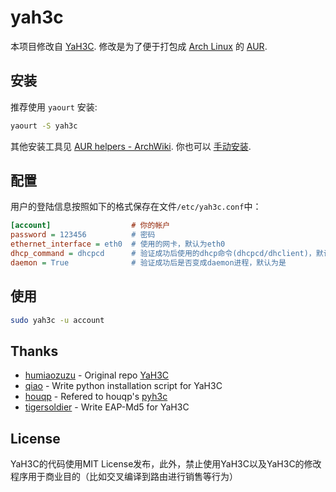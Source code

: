 yah3c
=====

本项目修改自 [YaH3C](http://github.com/humiaozuzu/YaH3C).
修改是为了便于打包成 [Arch Linux](https://www.archlinux.org/) 的 [AUR](https://aur.archlinux.org/packages/yah3c/).

安装
------------

推荐使用 `yaourt` 安装:

``` bash
yaourt -S yah3c
```

其他安装工具见 [AUR helpers - ArchWiki](https://wiki.archlinux.org/index.php/AUR_helpers).
你也可以 [手动安装](https://wiki.archlinux.org/index.php/Arch_User_Repository#Installing_packages).

配置
---------

用户的登陆信息按照如下的格式保存在文件`/etc/yah3c.conf`中：

``` ini
[account]                  # 你的帐户
password = 123456          # 密码
ethernet_interface = eth0  # 使用的网卡，默认为eth0
dhcp_command = dhcpcd      # 验证成功后使用的dhcp命令(dhcpcd/dhclient)，默认为空
daemon = True              # 验证成功后是否变成daemon进程，默认为是
```

使用
-----------

``` bash
sudo yah3c -u account
```

Thanks
------

* [humiaozuzu](https://github.com/humiaozuzu) - Original repo [YaH3C](https://github.com/humiaozuzu/YaH3C)
* [qiao](https://github.com/qiao) - Write python installation script for YaH3C
* [houqp](https://github.com/houqp) - Refered to houqp's [pyh3c](https://github.com/houqp/pyh3c)
* [tigersoldier](https://github.com/tigersoldier) - Write EAP-Md5 for YaH3C

License
-------

YaH3C的代码使用MIT License发布，此外，禁止使用YaH3C以及YaH3C的修改程序用于商业目的（比如交叉编译到路由进行销售等行为）
